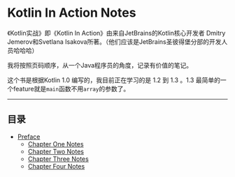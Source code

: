 # Kotlin In Action Notes

《Kotlin实战》即《Kotlin In Action》由来自JetBrains的Kotlin核心开发者 Dmitry Jemerov和Svetlana Isakova所著。（他们应该是JetBrains圣彼得堡分部的开发人员哈哈哈）

我将按照页码顺序，从一个Java程序员的角度，记录有价值的笔记。

这个书是根据Kotlin 1.0 编写的，我目前正在学习的是 1.2 到 1.3 。1.3 最简单的一个feature就是`main`函数不用`array`的参数了。

***

## 目录

* [Preface](https://github.com/spencercjh/codeLife/wiki/%5BKotlin-In-Action%5D-Preface)
  * [Chapter One Notes](https://github.com/spencercjh/codeLife/wiki/%5BKotlin-In-Action%5D-Chapter-One-Notes)
  * [Chapter Two Notes](https://github.com/spencercjh/codeLife/wiki/%5BKotlin-In-Action%5D-Chapter-Two-Notes)
  * [Chapter Three Notes](https://github.com/spencercjh/codeLife/wiki/%5BKotlin-In-Action%5D-Chapter-Three-Notes)
  * [Chapter Four Notes](https://github.com/spencercjh/codeLife/wiki/%5BKotlin-In-Action%5D-Chapter-Four-Notes)








